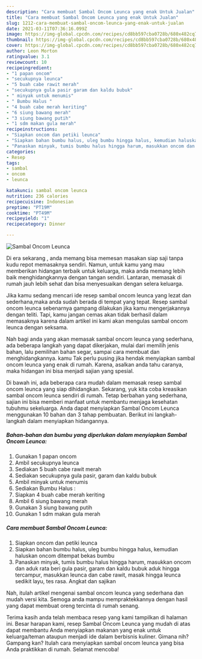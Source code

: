 ```yaml
---
description: "Cara membuat Sambal Oncom Leunca yang enak Untuk Jualan"
title: "Cara membuat Sambal Oncom Leunca yang enak Untuk Jualan"
slug: 1212-cara-membuat-sambal-oncom-leunca-yang-enak-untuk-jualan
date: 2021-03-11T07:36:16.099Z
image: https://img-global.cpcdn.com/recipes/cd8bb597cba0728b/680x482cq70/sambal-oncom-leunca-foto-resep-utama.jpg
thumbnail: https://img-global.cpcdn.com/recipes/cd8bb597cba0728b/680x482cq70/sambal-oncom-leunca-foto-resep-utama.jpg
cover: https://img-global.cpcdn.com/recipes/cd8bb597cba0728b/680x482cq70/sambal-oncom-leunca-foto-resep-utama.jpg
author: Leon Morton
ratingvalue: 3.1
reviewcount: 10
recipeingredient:
- "1 papan oncom"
- "secukupnya leunca"
- "5 buah cabe rawit merah"
- "secukupnya gula pasir garam dan kaldu bubuk"
- " minyak untuk menumis"
- " Bumbu Halus "
- "4 buah cabe merah keriting"
- "6 siung bawang merah"
- "3 siung bawang putih"
- "1 sdm makan gula merah"
recipeinstructions:
- "Siapkan oncom dan petiki leunca"
- "Siapkan bahan bumbu halus, uleg bumbu hingga halus, kemudian haluskan oncom ditempat bekas bumbu"
- "Panaskan minyak, tumis bumbu halus hingga harum, masukkan oncom dan aduk rata beri gula pasir, garam dan kaldu bubuk aduk hingga tercampur, masukkan leunca dan cabe rawit, masak hingga leunca sedikit layu, tes rasa. Angkat dan sajikan"
categories:
- Resep
tags:
- sambal
- oncom
- leunca

katakunci: sambal oncom leunca 
nutrition: 236 calories
recipecuisine: Indonesian
preptime: "PT19M"
cooktime: "PT49M"
recipeyield: "1"
recipecategory: Dinner

---
```



![Sambal Oncom Leunca](https://img-global.cpcdn.com/recipes/cd8bb597cba0728b/680x482cq70/sambal-oncom-leunca-foto-resep-utama.jpg)

Di era  sekarang , anda memang bisa memesan masakan siap saji tanpa kudu repot memasaknya sendiri. Namun, untuk kamu yang mau memberikan hidangan terbaik untuk keluarga, maka anda memang lebih baik menghidangkannya dengan tangan sendiri. Lantaran, memasak di rumah jauh lebih sehat dan bisa menyesuaikan dengan selera keluarga.

Jika kamu sedang mencari ide resep sambal oncom leunca yang lezat dan sederhana,maka anda sudah berada di tempat yang tepat. Resep sambal oncom leunca  sebenarnya gampang dilakukan jika kamu mengerjakannya dengan teliti. Tapi, kamu jangan cemas akan tidak berhasil dalam memasaknya 
karena dalam artikel ini kami akan mengulas sambal oncom leunca dengan seksama.  



Nah bagi anda yang akan memasak sambal oncom leunca yang sederhana, ada beberapa langkah yang dapat dikerjakan, mulai dari memilih jenis bahan, lalu pemilihan bahan segar, sampai cara membuat dan menghidangkannya. kamu Tak perlu pusing jika hendak menyiapkan sambal oncom leunca yang enak di rumah. Karena, asalkan anda  tahu caranya, maka hidangan ini bisa menjadi sajian yang spesial.

Di bawah ini, ada beberapa cara mudah dalam memasak resep sambal oncom leunca yang siap dihidangkan. Sekarang, yuk kita coba kreasikan sambal oncom leunca sendiri di rumah. Tetap berbahan yang sederhana, sajian ini bisa memberi manfaat untuk membantu menjaga kesehatan tubuhmu sekeluarga. Anda dapat menyiapkan Sambal Oncom Leunca menggunakan 10 bahan dan 3 tahap pembuatan. Berikut ini langkah-langkah dalam menyiapkan hidangannya.

<!--inarticleads1-->

##### Bahan-bahan dan bumbu yang diperlukan dalam menyiapkan Sambal Oncom Leunca:

1. Gunakan 1 papan oncom
1. Ambil secukupnya leunca
1. Sediakan 5 buah cabe rawit merah
1. Sediakan secukupnya gula pasir, garam dan kaldu bubuk
1. Ambil  minyak untuk menumis
1. Sediakan  Bumbu Halus :
1. Siapkan 4 buah cabe merah keriting
1. Ambil 6 siung bawang merah
1. Gunakan 3 siung bawang putih
1. Gunakan 1 sdm makan gula merah




<!--inarticleads2-->

##### Cara membuat Sambal Oncom Leunca:

1. Siapkan oncom dan petiki leunca
1. Siapkan bahan bumbu halus, uleg bumbu hingga halus, kemudian haluskan oncom ditempat bekas bumbu
1. Panaskan minyak, tumis bumbu halus hingga harum, masukkan oncom dan aduk rata beri gula pasir, garam dan kaldu bubuk aduk hingga tercampur, masukkan leunca dan cabe rawit, masak hingga leunca sedikit layu, tes rasa. Angkat dan sajikan




Nah, itulah artikel mengenai  sambal oncom leunca  yang sederhana dan mudah versi kita. Semoga anda mampu mempraktekkannya dengan hasil yang dapat membuat oreng tercinta di rumah senang. 

Terima kasih anda telah membaca resep yang kami tampilkan di halaman ini. Besar harapan kami, resep  Sambal Oncom Leunca yang mudah di atas dapat membantu Anda menyiapkan makanan yang enak untuk keluarga/teman ataupun menjadi ide dalam berbisnis kuliner. Gimana nih? Gampang kan? Itulah cara menyiapkan sambal oncom leunca yang bisa Anda praktikkan di rumah. Selamat mencoba!

